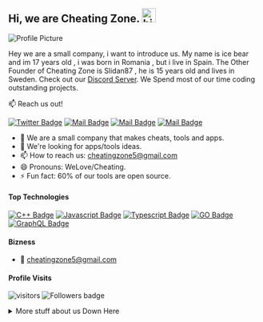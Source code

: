 ## Hi, we are Cheating Zone. <img src="https://user-images.githubusercontent.com/1303154/88677602-1635ba80-d120-11ea-84d8-d263ba5fc3c0.gif" width="28px" alt="hi">

![Profile Picture](https://media.discordapp.net/attachments/863481603966369822/865624115935182858/standard_2.gif)

Hey we are a small company, i want to introduce us. My name is ice bear and im 17 years old , i was born in Romania , but i live in Spain. The Other Founder of Cheating Zone is Slidan87 , he is 15 years old and lives in Sweden. Check out our [Discord Server](https://discord.gg/qgbXvhDABY). We Spend most of our time coding outstanding projects.

:mailbox: Reach us out!

[![Twitter Badge](https://img.shields.io/badge/-@cheatingzone-000000?style=flat&labelColor=000000&logo=tiktok&logoColor=white&link=https://www.tiktok.com/@cheatingzone)](https://www.tiktok.com/@cheatingzone) [![Mail Badge](https://img.shields.io/badge/-CheatingZone-e74c3c?style=flat&labelColor=e74c3c&logo=youtube&logoColor=white)](https://www.youtube.com/channel/UCX64SHw3_wJiN8OYHeG7BXw) [![Mail Badge](https://img.shields.io/badge/-@cheatingzone-e84393?style=flat&labelColor=e84393&logo=instagram&logoColor=white)](https://instagram.com/cheatingzone) [![Mail Badge](https://img.shields.io/badge/-cheatingzone5@gmail.com-c0392b?style=flat&labelColor=c0392b&logo=gmail&logoColor=white)](mailto:cheatingzone5@gmail.com)

<!-- TODO: Add last video link -->

- 🔭 We are a small company that makes cheats, tools and apps.
- 🤔 We're looking for apps/tools ideas.
- 📫 How to reach us: cheatingzone5@gmail.com
- 😄 Pronouns: WeLove/Cheating.
- ⚡ Fun fact: 60% of our tools are open source.

#### Top Technologies

<!-- TODO: Make technologies links takes you to repositories -->

[![C++ Badge](https://img.shields.io/badge/-C++-3C873A?style=for-the-badge&labelColor=black&logo=C&logoColor=3C873A)](#) [![Javascript Badge](https://img.shields.io/badge/-Javascript-F0DB4F?style=for-the-badge&labelColor=black&logo=javascript&logoColor=F0DB4F)](#) [![Typescript Badge](https://img.shields.io/badge/-Python-007acc?style=for-the-badge&labelColor=black&logo=python&logoColor=007acc)](#) [![GO Badge](https://img.shields.io/badge/-Go-3C873A?style=for-the-badge&labelColor=black&logo=go&logoColor=3C873A)](#) [![GraphQL Badge](https://img.shields.io/badge/-GraphQl-e535ab?style=for-the-badge&labelColor=black&logo=node.js&logoColor=e535ab)](#)



#### Bizness
- :email: cheatingzone5@gmail.com


#### Profile Visits 

![visitors](https://visitor-badge.glitch.me/badge?page_id=cheatingzone.cheatingzone)
![Followers badge](https://img.shields.io/github/followers/cheatingzone?style=social)

<details>
<summary>
  More stuff about us Down Here
</summary>

<br >

We love sharing knowledge and publishing our cheats and tools, courses and posts together for helping other developers!

#### Need Help?

If you need any help you can join our discord server and contact us.

#### Github Stats

![cheatingzone's github stats](https://github-readme-stats.vercel.app/api?username=cheatingzone&show_icons=true&theme=radical)
